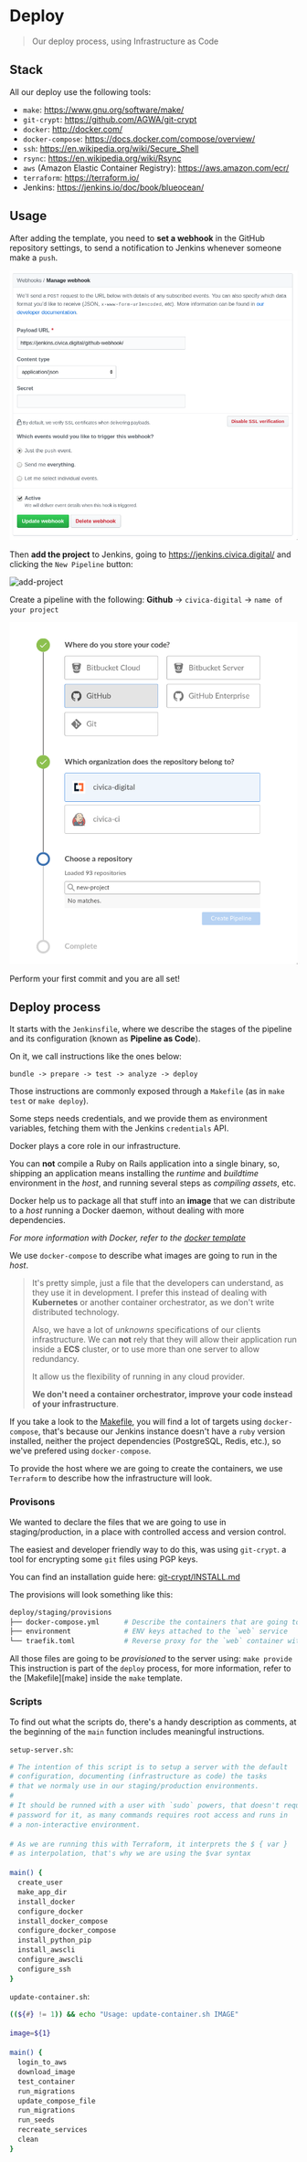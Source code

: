 # Deploy
> Our deploy process, using Infrastructure as Code

## Stack
All our deploy use the following tools:

* `make`: https://www.gnu.org/software/make/
* `git-crypt`: https://github.com/AGWA/git-crypt
* `docker`: http://docker.com/
* `docker-compose`: https://docs.docker.com/compose/overview/
* `ssh`: https://en.wikipedia.org/wiki/Secure_Shell
* `rsync`: https://en.wikipedia.org/wiki/Rsync
* `aws` (Amazon Elastic Container Registry): https://aws.amazon.com/ecr/
* `terraform`: https://terraform.io/
* Jenkins: https://jenkins.io/doc/book/blueocean/

## Usage
After adding the template, you need to **set a webhook** in the GitHub
repository settings, to send a notification to Jenkins whenever someone
make a `push`.

![webhook](webhook.png)

Then **add the project** to Jenkins, going to https://jenkins.civica.digital/
and clicking the `New Pipeline` button:

![add-project](app-project.png)

Create a pipeline with the following:
**Github** -> `civica-digital` -> `name of your project`

![create-pipeline](create-pipeline.png)

Perform your first commit and you are all set!

## Deploy process
It starts with the `Jenkinsfile`, where we describe the stages of the
pipeline and its configuration (known as **Pipeline as Code**).

On it, we call instructions like the ones below:
```
bundle -> prepare -> test -> analyze -> deploy
```

Those instructions are commonly exposed through a `Makefile`
(as in `make test` or `make deploy`).

Some steps needs credentials, and we provide them as environment variables,
fetching them with the Jenkins `credentials` API.

Docker plays a core role in our infrastructure.

You can **not** compile a Ruby on Rails application into a single binary,
so, shipping an application means installing the _runtime_ and _buildtime_
environment in the _host_, and running several steps as _compiling assets_,
etc.

Docker help us to package all that stuff into an **image** that we can
distribute to a _host_ running a Docker daemon, without dealing with
more dependencies.

_For more information with Docker, refer to the [docker template](../docker/README.md)_

We use `docker-compose` to describe what images are going to run in the _host_.

> It's pretty simple, just a file that the developers can understand, as they
> use it in development. I prefer this instead of dealing with **Kubernetes**
> or another container orchestrator, as we don't write distributed technology.
>
> Also, we have a lot of _unknowns_ specifications of our clients infrastructure.
> We can **not** rely that they will allow their application run inside a **ECS**
> cluster, or to use more than one server to allow redundancy.
>
> It allow us the flexibility of running in any cloud provider.
>
> **We don't need a container orchestrator,
> improve your code instead of your infrastructure**.

If you take a look to the [Makefile][makefile], you will find a lot of
targets using `docker-compose`, that's because our Jenkins instance
doesn't have a `ruby` version installed, neither the project dependencies
(PostgreSQL, Redis, etc.), so we've prefered using `docker-compose`.

To provide the host where we are going to create the containers, we use
`Terraform` to describe how the infrastructure will look.

### Provisons
We wanted to declare the files that we are going to use in staging/production,
in a place with controlled access and version control.

The easiest and developer friendly way to do this, was using `git-crypt`.
a tool for encrypting some `git` files using PGP keys.

You can find an installation guide here: [git-crypt/INSTALL.md][git-crypt-install]

The provisions will look something like this:

```bash
deploy/staging/provisions
├── docker-compose.yml      # Describe the containers that are going to be run
├── environment             # ENV keys attached to the `web` service
└── traefik.toml            # Reverse proxy for the `web` container with SSL
```

All those files are going to be _provisioned_ to the server using: `make provide`
This instruction is part of the `deploy` process, for more information, refer
to the [Makefile][make] inside the `make` template.

### Scripts
To find out what the scripts do, there's a handy description as comments,
at the beginning of the `main` function includes meaningful instructions.

`setup-server.sh`:

```bash
# The intention of this script is to setup a server with the default
# configuration, documenting (infrastructure as code) the tasks
# that we normaly use in our staging/production environments.
#
# It should be runned with a user with `sudo` powers, that doesn't require
# password for it, as many commands requires root access and runs in
# a non-interactive environment.

# As we are running this with Terraform, it interprets the $ { var }
# as interpolation, that's why we are using the $var syntax

main() {
  create_user
  make_app_dir
  install_docker
  configure_docker
  install_docker_compose
  configure_docker_compose
  install_python_pip
  install_awscli
  configure_awscli
  configure_ssh
}
```

`update-container.sh`:

```bash
((${#} != 1)) && echo "Usage: update-container.sh IMAGE"

image=${1}

main() {
  login_to_aws
  download_image
  test_container
  run_migrations
  update_compose_file
  run_migrations
  run_seeds
  recreate_services
  clean
}
```

[git-crypt-install]: https://github.com/AGWA/git-crypt/blob/master/INSTALL.md
[makefile]: ../make/Makefile
